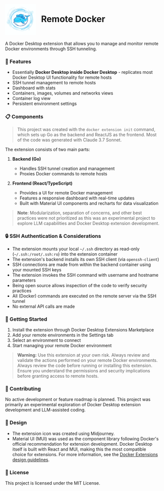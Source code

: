 <h1>
  <img src="/extension-icon.svg" alt="Project Logo" width="100" height="100" style="vertical-align: middle; margin-right: 10px;">
  Remote Docker
</h1>

A Docker Desktop extension that allows you to manage and monitor remote Docker environments through SSH tunneling.

### 🚀 Features

- Essentially **Docker Desktop inside Docker Desktop** - replicates most Docker Desktop UI functionality for remote hosts
- SSH tunnel management to remote hosts
- Dashboard with stats
- Containers, images, volumes and networks views
- Container log view
- Persistent environment settings

### 📋 Components

> This project was created with the `docker extension init` command, which sets up Go as the backend and ReactJS as the frontend. Most of the code was generated with Claude 3.7 Sonnet.

The extension consists of two main parts:

1. **Backend (Go)**
    - Handles SSH tunnel creation and management
    - Proxies Docker commands to remote hosts

2. **Frontend (React/TypeScript)**
    - Provides a UI for remote Docker management
    - Features a responsive dashboard with real-time updates
    - Built with Material UI components and recharts for data visualization

> **Note**: Modularization, separation of concerns, and other best practices were not prioritized as this was an experimental project to explore LLM capabilities and Docker Desktop extension development.

### 🔒 SSH Authentication & Considerations

- The extension mounts your local `~/.ssh` directory as read-only (`~/.ssh:/root/.ssh:ro`) into the extension container
- The extension's backend installs its own SSH client (via `openssh-client`)
- SSH connections are made from within the backend container using your mounted SSH keys
- The extension invokes the SSH command with username and hostname parameters
- Being open source allows inspection of the code to verify security practices
- All (Docker) commands are executed on the remote server via the SSH tunnel
- No external API calls are made

### 📖 Getting Started

1. Install the extension through Docker Desktop Extensions Marketplace
2. Add your remote environments in the Settings tab
3. Select an environment to connect
4. Start managing your remote Docker environment

> **Warning:** Use this extension at your own risk. Always review and validate the actions performed on your remote Docker environments.
> Always review the code before running or installing this extension. Ensure you understand the permissions and security implications before granting access to remote hosts.

### 🤝 Contributing
No active development or feature roadmap is planned. This project was primarily an experimental exploration of Docker Desktop extension development and LLM-assisted coding.


### 🎨 Design

- The extension icon was created using Midjourney.
- Material UI (MUI) was used as the component library following Docker's official recommendation for extension development. Docker Desktop itself is built with React and MUI, making this the most compatible choice for extensions. For more information, see the [Docker Extensions design guidelines](https://docs.docker.com/extensions/extensions-sdk/design/#step-one-choose-your-framework).

### 📄 License
This project is licensed under the MIT License.